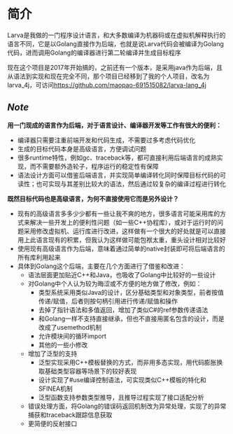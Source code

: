 # **简介**

Larva是我做的一门程序设计语言，和大多数编译为机器码或在虚拟机解释执行的语言不同，它是以Golang直接作为后端，也就是说Larva代码会被编译为Golang代码，进而调用Golang的编译器进行第二轮编译并生成目标程序

现在这个项目是2017年开始搞的，之前还有一个版本，是采用java作为后端，且从语法到实现和现在完全不同，那个项目已经移到了我的个人项目，改名为larva_4j，可访问<https://github.com/maopao-691515082/larva-lang_4j>

## ***Note***

**用一门现成的语言作为后端，对于语言设计、编译器开发等工作有很大的便利：**

* 编译器只需要注重前端开发和代码生成，不需要过多考虑代码优化
* 生成的目标代码本身是高级语言，方便调试问题
* 很多runtime特性，例如gc、traceback等，都可直接利用后端语言的成熟实现，而不需要额外造轮子，程序运行的稳定性有保障
* 语法设计方面可以借鉴后端语言，并实现简单编译转化同时保障目标代码的可读性；也可实现与其差别比较大的语法，然后通过较复杂的编译过程进行转化

**既然目标代码也是高级语言，为何不直接使用它而是另外设计？**

* 现有的高级语言多多少少都有一些让我不爽的地方，很多语言可能采用库的方式来解决一些开发上的便利性问题（如一些C++协程库），或对于运行时的问题采用修改虚拟机、运行库进行改进，这样做有一个很大的好处就是可以直接用上此语言现有的积累，但我认为这样做可能包袱太重，重头设计相对比较好
* 使用现有高级语言作为后端，意味着通过简单的native封装即可将后端语言的所有库利用起来
* 具体到Golang这个后端，主要在几个方面进行了借鉴和改进：
    * 语法层面更加贴近C++和Java，也吸收了Golang中比较好的一些设计
    * 对Golang中个人认为较为晦涩或不方便的地方做了修改，例如：
        * 类型系统采用类似Java的设计，区分基础类型和对象类型，前者按值传递/赋值，后者则按句柄引用进行传递/赋值和操作
        * 去掉了指针语法和多值返回，增加了类似C#的ref参数传递语法
        * 和Golang一样不支持直接继承，但也不直接用匿名包含的设计，而是改成了usemethod机制
        * 允许模块间的循环import
        * 其他的一些小修改
    * 增加了泛型的支持
        * 泛型实现采用C++模板替换的方式，而非用多态实现，用代码膨胀换取基础类型容器等场景下的较好表现
        * 设计实现了#use编译控制语法，可实现类似C++模板的特化和SFINEA机制
        * 泛型函数支持参数类型推导，且推导过程实现了接口适配分析
    * 错误处理方面，将Golang的错误码返回机制改为异常处理，实现了的异常捕获和traceback跟踪信息获取
    * 更简便的反射接口
